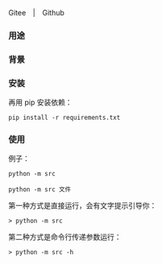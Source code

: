 Gitee　|　Github 

### 用途



### 背景



### 安装

再用 pip 安装依赖：

```
pip install -r requirements.txt
```

### 使用

例子：

```
python -m src
```

```shell
python -m src 文件
```

第一种方式是直接运行，会有文字提示引导你：

```
> python -m src

```

第二种方式是命令行传递参数运行：

```
> python -m src -h

```

